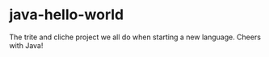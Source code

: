 # java-hello-world
The trite and cliche project we all do when starting a new language.  Cheers with Java!
